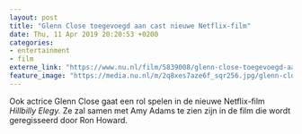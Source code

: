 ```yaml
---
layout: post
title: "Glenn Close toegevoegd aan cast nieuwe Netflix-film"
date: Thu, 11 Apr 2019 20:20:53 +0200
categories: 
- entertainment 
- film 
externe_link: "https://www.nu.nl/film/5839008/glenn-close-toegevoegd-aan-cast-nieuwe-netflix-film.html"
feature_image: "https://media.nu.nl/m/2q8xes7aze6f_sqr256.jpg/glenn-close-toegevoegd-aan-cast-nieuwe-netflix-film.jpg"
---
```


Ook actrice Glenn Close gaat een rol spelen in de nieuwe Netflix-film <em>Hillbilly Elegy. </em>Ze zal samen met Amy Adams te zien zijn in de film die wordt geregisseerd door Ron Howard.
